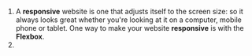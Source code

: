 1. A **responsive** website is one that adjusts itself to the screen size: so it always looks great whether you're looking at it on a computer, mobile phone or tablet. One way to make your website **responsive** is with the **Flexbox**.
2. 